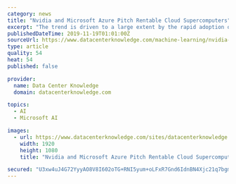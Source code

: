 ```yaml
---
category: news
title: "Nvidia and Microsoft Azure Pitch Rentable Cloud Supercomputers"
excerpt: "The trend is driven to a large extent by the rapid adoption of machine learning. Related: ScaleMatrix and ... Nvidia and Microsoft announced an Azure cloud supercomputer service anyone can use, spinning it up the same way anyone can spin up a regular ..."
publishedDateTime: 2019-11-19T01:01:00Z
sourceUrl: https://www.datacenterknowledge.com/machine-learning/nvidia-and-microsoft-azure-pitch-rentable-cloud-supercomputers
type: article
quality: 54
heat: 54
published: false

provider:
  name: Data Center Knowledge
  domain: datacenterknowledge.com

topics:
  - AI
  - Microsoft AI

images:
  - url: https://www.datacenterknowledge.com/sites/datacenterknowledge.com/files/SC19_Microsoft%20Azure.jpg
    width: 1920
    height: 1080
    title: "Nvidia and Microsoft Azure Pitch Rentable Cloud Supercomputers"

secured: "U3xw4uJ4G72YyyAO8V8I602oTG+RNI5yum+oLFxR7Gnd6IdnBN4Xjc21q7bgm9W18vVCebpbOOIKVNmrdqHlvaGDvxuxJMMFY1RibGazUJuKtED+HWq6jLYNHNMJNbvYGxX9wW20Itgp2VR+8ELC7++XPrGitMZgC4VjjyXDH4u4PQ/vJUze2GIVKQi2eCoQA4r5IWPU8jhmPL6Br39cfEVSuKcu+6j6gfn16MpZECRhEKNYe/l6cDl2iPrmgjU2THR//WgGpk0YaZ6VYtS9/Q==;OswtWyTk0Ad8vsjhRDGKEg=="
---
```


